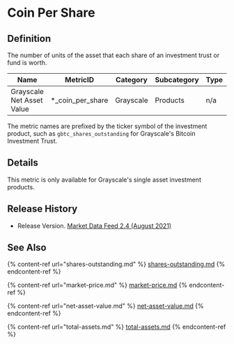 # Coin Per Share

## Definition

The number of units of the asset that each share of an investment trust or fund is worth.

| Name                      | MetricID             | Category  | Subcategory | Type | Unit         | Frequency |
| ------------------------- | -------------------- | --------- | ----------- | ---- | ------------ | --------- |
| Grayscale Net Asset Value | \*\_coin\_per\_share | Grayscale | Products    | n/a  | Native units | 1d        |

The metric names are prefixed by the ticker symbol of the investment product, such as `gbtc_shares_outstanding` for Grayscale's Bitcoin Investment Trust.

## Details

This metric is only available for Grayscale's single asset investment products.

## Release History

* Release Version. [Market Data Feed 2.4 (August 2021) ](https://coinmetrics.io/cm-market-data-feed-v2-4-release-notes/)

## See Also&#x20;

{% content-ref url="shares-outstanding.md" %}
[shares-outstanding.md](shares-outstanding.md)
{% endcontent-ref %}

{% content-ref url="market-price.md" %}
[market-price.md](market-price.md)
{% endcontent-ref %}

{% content-ref url="net-asset-value.md" %}
[net-asset-value.md](net-asset-value.md)
{% endcontent-ref %}

{% content-ref url="total-assets.md" %}
[total-assets.md](total-assets.md)
{% endcontent-ref %}

